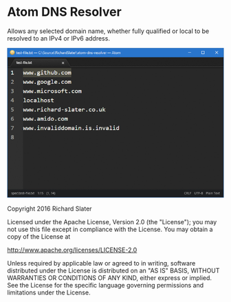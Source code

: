 # Atom DNS Resolver

Allows any selected domain name, whether fully qualified or local to be resolved to an IPv4 or IPv6 address.

![DNS Resolver Screenshot](assets/screenshot.gif)

Copyright 2016 Richard Slater

Licensed under the Apache License, Version 2.0 (the "License");
you may not use this file except in compliance with the License.
You may obtain a copy of the License at

  http://www.apache.org/licenses/LICENSE-2.0

Unless required by applicable law or agreed to in writing, software
distributed under the License is distributed on an "AS IS" BASIS,
WITHOUT WARRANTIES OR CONDITIONS OF ANY KIND, either express or implied.
See the License for the specific language governing permissions and
limitations under the License.
